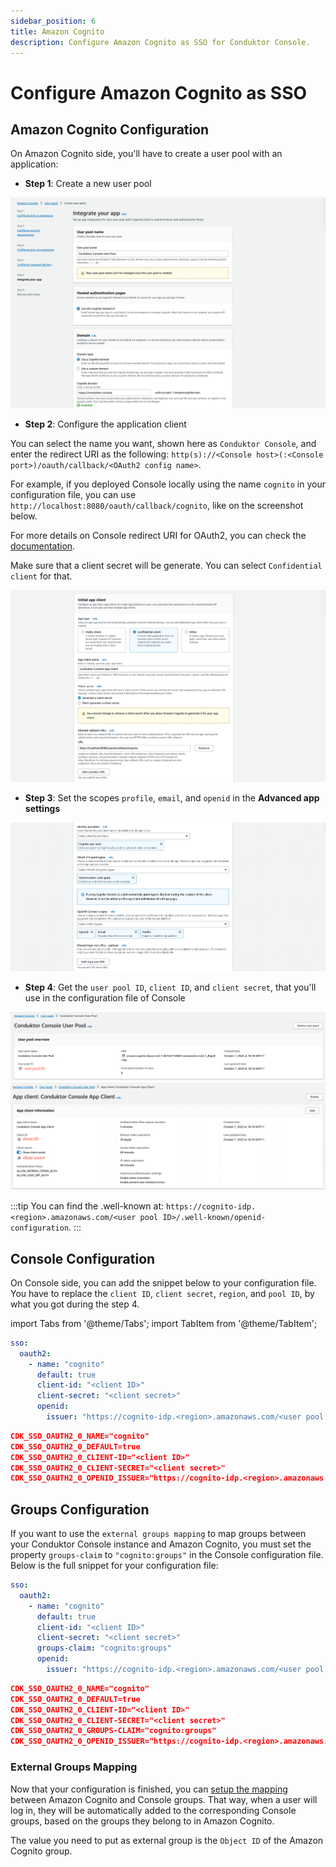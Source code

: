 ```yaml
---
sidebar_position: 6
title: Amazon Cognito
description: Configure Amazon Cognito as SSO for Conduktor Console.
---
```


# Configure Amazon Cognito as SSO

## Amazon Cognito Configuration

On Amazon Cognito side, you'll have to create a user pool with an application:

- **Step 1**: Create a new user pool

![](../../assets/cognito-user-pool.png)

- **Step 2**: Configure the application client

You can select the name you want, shown here as `Conduktor Console`, and enter the redirect URI as the following: `http(s)://<Console host>(:<Console port>)/oauth/callback/<OAuth2 config name>`. 

For example, if you deployed Console locally using the name `cognito` in your configuration file, you can use `http://localhost:8080/oauth/callback/cognito`, like on the screenshot below.

For more details on Console redirect URI for OAuth2, you can check the [documentation](generic-oauth2.md#more-details-on-console-external-url).

Make sure that a client secret will be generate. You can select `Confidential client` for that.

![](../../assets/cognito-app-client.png)

- **Step 3**: Set the scopes `profile`, `email`, and `openid` in the **Advanced app settings**

![](../../assets/cognito-scopes.png)


- **Step 4**: Get the `user pool ID`, `client ID`, and `client secret`, that you'll use in the configuration file of Console

![](../../assets/cognito-user-pool-id.png)
![](../../assets/cognito-client-id-secret.png)

:::tip
You can find the .well-known at: `https://cognito-idp.<region>.amazonaws.com/<user pool ID>/.well-known/openid-configuration`.
:::

## Console Configuration

On Console side, you can add the snippet below to your configuration file. You have to replace the `client ID`, `client secret`, `region`, and `pool ID`, by what you got during the step 4.

import Tabs from '@theme/Tabs'; import TabItem from '@theme/TabItem';

<Tabs>
<TabItem value="YAML  File" label="YAML File">

```yaml title="platform-config.yaml"
sso:
  oauth2:
    - name: "cognito"
      default: true
      client-id: "<client ID>"
      client-secret: "<client secret>"
      openid:
        issuer: "https://cognito-idp.<region>.amazonaws.com/<user pool ID>"
```

</TabItem>
<TabItem value="Environment Variables" label="Environment Variables">

```json title=".env"
CDK_SSO_OAUTH2_0_NAME="cognito"
CDK_SSO_OAUTH2_0_DEFAULT=true
CDK_SSO_OAUTH2_0_CLIENT-ID="<client ID>"
CDK_SSO_OAUTH2_0_CLIENT-SECRET="<client secret>"
CDK_SSO_OAUTH2_0_OPENID_ISSUER="https://cognito-idp.<region>.amazonaws.com/<user pool ID>"
```

</TabItem>
</Tabs>

## Groups Configuration

If you want to use the `external groups mapping` to map groups between your Conduktor Console instance and Amazon Cognito, you must set the property `groups-claim` to `"cognito:groups"` in the Console configuration file. Below is the full snippet for your configuration file:

<Tabs>
<TabItem value="YAML  File" label="YAML File">

```yaml title="platform-config.yaml"
sso:
  oauth2:
    - name: "cognito"
      default: true
      client-id: "<client ID>"
      client-secret: "<client secret>"
      groups-claim: "cognito:groups"
      openid:
        issuer: "https://cognito-idp.<region>.amazonaws.com/<user pool ID>"
```

</TabItem>
<TabItem value="Environment Variables" label="Environment Variables">

```json title=".env"
CDK_SSO_OAUTH2_0_NAME="cognito"
CDK_SSO_OAUTH2_0_DEFAULT=true
CDK_SSO_OAUTH2_0_CLIENT-ID="<client ID>"
CDK_SSO_OAUTH2_0_CLIENT-SECRET="<client secret>"
CDK_SSO_OAUTH2_0_GROUPS-CLAIM="cognito:groups"
CDK_SSO_OAUTH2_0_OPENID_ISSUER="https://cognito-idp.<region>.amazonaws.com/<user pool ID>"
```

</TabItem>
</Tabs>

### External Groups Mapping

Now that your configuration is finished, you can [setup the mapping](../../external-group-sync/#create-an-external-group-mapping) between Amazon Cognito and Console groups. That way, when a user will log in, they will be automatically added to the corresponding Console groups, based on the groups they belong to in Amazon Cognito.

The value you need to put as external group is the `Object ID` of the Amazon Cognito group.
